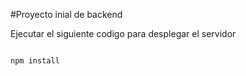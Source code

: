 #Proyecto inial de backend

Ejecutar el siguiente codigo para desplegar el servidor

````

npm install

````